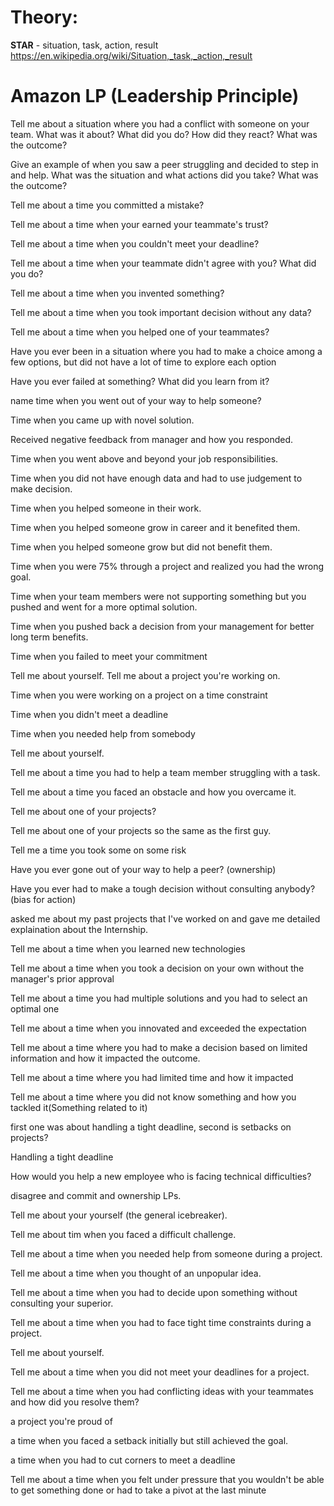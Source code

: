 # Theory:
**STAR** - situation, task, action, result
https://en.wikipedia.org/wiki/Situation,_task,_action,_result


# Amazon LP (Leadership Principle)
Tell me about a situation where you had a conflict with someone on your team. What was it about? What did you do? How did they react? What was the outcome?

Give an example of when you saw a peer struggling and decided to step in and help. What was the situation and what actions did you take? What was the outcome?

Tell me about a time you committed a mistake?

Tell me about a time when your earned your teammate's trust?

Tell me about a time when you couldn't meet your deadline?

Tell me about a time when your teammate didn't agree with you? What did you do?

Tell me about a time when you invented something?

Tell me about a time when you took important decision without any data?

Tell me about a time when you helped one of your teammates?

Have you ever been in a situation where you had to make a choice among a few options, but did not have a lot of time to explore each option

Have you ever failed at something? What did you learn from it?

name time when you went out of your way to help someone?

Time when you came up with novel solution.

Received negative feedback from manager and how you responded.

Time when you went above and beyond your job responsibilities.

Time when you did not have enough data and had to use judgement to make decision.

Time when you helped someone in their work.

Time when you helped someone grow in career and it benefited them.

Time when you helped someone grow but did not benefit them.

Time when you were 75% through a project and realized you had the wrong goal.

Time when your team members were not supporting something but you pushed and went for a more optimal solution.

Time when you pushed back a decision from your management for better long term benefits.

Time when you failed to meet your commitment

Tell me about yourself. Tell me about a project you're working on.

Time when you were working on a project on a time constraint

Time when you didn't meet a deadline

Time when you needed help from somebody

Tell me about yourself.

Tell me about a time you had to help a team member struggling with a task.

Tell me about a time you faced an obstacle and how you overcame it.

Tell me about one of your projects?

Tell me about one of your projects so the same as the first guy.

Tell me a time you took some on some risk

Have you ever gone out of your way to help a peer? (ownership)

Have you ever had to make a tough decision without consulting anybody? (bias for action)

asked me about my past projects that I've worked on and gave me detailed explaination about the Internship.

Tell me about a time when you learned new technologies

Tell me about a time when you took a decision on your own without the manager's prior approval

Tell me about a time you had multiple solutions and you had to select an optimal one

Tell me about a time when you innovated and exceeded the expectation

Tell me about a time where you had to make a decision based on limited information and how it impacted the outcome.

Tell me about a time where you had limited time and how it impacted

Tell me about a time where you did not know something and how you tackled it(Something related to it)

first one was about handling a tight deadline, second is setbacks on projects?

Handling a tight deadline

How would you help a new employee who is facing technical difficulties?

disagree and commit and ownership LPs.

Tell me about your yourself (the general icebreaker).

Tell me about tim when you faced a difficult challenge.

Tell me about a time when you needed help from someone during a project.

Tell me about a time when you thought of an unpopular idea.

Tell me about a time when you had to decide upon something without consulting your superior.

Tell me about a time when you had to face tight time constraints during a project.

Tell me about yourself.

Tell me about a time when you did not meet your deadlines for a project.

Tell me about a time when you had conflicting ideas with your teammates and how did you resolve them?

a project you're proud of

a time when you faced a setback initially but still achieved the goal.

a time when you had to cut corners to meet a deadline

Tell me about a time when you felt under pressure that you wouldn't be able to get something done or had to take a pivot at the last minute
